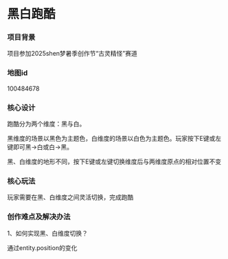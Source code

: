# 黑白跑酷

### 项目背景

项目参加2025shen梦暑季创作节“古灵精怪”赛道

### 地图id

100484678

### 核心设计

跑酷分为两个维度：黑与白。

黑维度的场景以黑色为主题色，白维度的场景以白色为主题色。玩家按下E键或左键即可黑→白或白→黑。

黑、白维度的地形不同，按下E键或左键切换维度后与两维度原点的相对位置不变

### 核心玩法

玩家需要在黑、白维度之间灵活切换，完成跑酷

### 创作难点及解决办法

1、如何实现黑、白维度切换？

通过entity.position的变化
